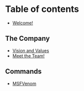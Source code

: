# Table of contents

* [Welcome!](README.md)

## The Company

* [Vision and Values](the-company/vision-and-values.md)
* [Meet the Team!](the-company/meet-the-team.md)

## Commands

* [MSFVenom](commands/msfvenom.md)
